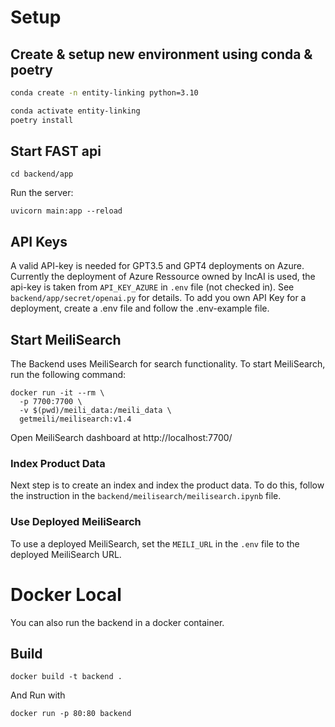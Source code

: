# Setup

## Create & setup new environment using conda & poetry

```bash
conda create -n entity-linking python=3.10

conda activate entity-linking
poetry install
```

## Start FAST api

`cd backend/app`

Run the server:

`uvicorn main:app --reload`

## API Keys

A valid API-key is needed for GPT3.5 and GPT4 deployments on Azure. Currently the deployment of Azure Ressource owned by IncAI is used, the api-key is taken from `API_KEY_AZURE` in `.env` file (not checked in). See `backend/app/secret/openai.py` for details. To add you own API Key for a deployment, create a .env file and follow the .env-example file.

## Start MeiliSearch

The Backend uses MeiliSearch for search functionality. To start MeiliSearch, run the following command:

```
docker run -it --rm \
  -p 7700:7700 \
  -v $(pwd)/meili_data:/meili_data \
  getmeili/meilisearch:v1.4
```

Open MeiliSearch dashboard at http://localhost:7700/

### Index Product Data

Next step is to create an index and index the product data. To do this, follow the instruction in the `backend/meilisearch/meilisearch.ipynb` file.

### Use Deployed MeiliSearch

To use a deployed MeiliSearch, set the `MEILI_URL` in the `.env` file to the deployed MeiliSearch URL.

# Docker Local

You can also run the backend in a docker container.

## Build

```
docker build -t backend .
```

And Run with

```
docker run -p 80:80 backend
```
